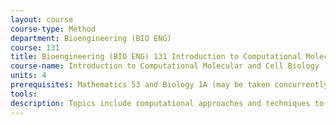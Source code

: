 ```yaml
---
layout: course 
course-type: Method
department: Bioengineering (BIO ENG)
course: 131
title: Bioengineering (BIO ENG) 131 Introduction to Computational Molecular and Cell Biology
course-name: Introduction to Computational Molecular and Cell Biology
units: 4
prerequisites: Mathematics 53 and Biology 1A (may be taken concurrently).
tools: 
description: Topics include computational approaches and techniques to gene structure and genome annotation, sequence alignment using dynamic programming, protein domain analysis, RNA folding and structure prediction, RNA sequence design for synthetic biology, genetic and biochemical pathways and networks, UNIX and scripting languages, basic probability and information theory. Various "case studies" in these areas are reviewed; web-based computational biology tools will be used by students and programming projects will be given. Computational biology research connections to biotechnology will be explored.
---
```

